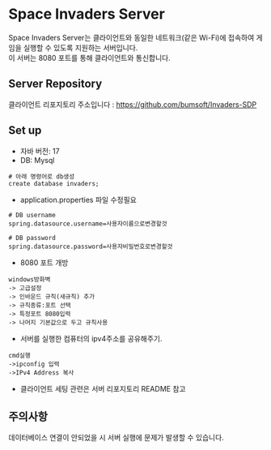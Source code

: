 # Space Invaders Server
Space Invaders Server는 클라이언트와 동일한 네트워크(같은 Wi-Fi)에 접속하여 게임을 실행할 수 있도록 지원하는 서버입니다.  
이 서버는 8080 포트를 통해 클라이언트와 통신합니다.


## Server Repository 
클라이언트 리포지토리 주소입니다 : https://github.com/bumsoft/Invaders-SDP

## Set up
- 자바 버전: 17
- DB: Mysql
```
# 아래 명령어로 db생성
create database invaders;
```
- application.properties 파일 수정필요
```
# DB username
spring.datasource.username=사용자이름으로변경할것

# DB password
spring.datasource.password=사용자비밀번호로변경할것
```

- 8080 포트 개방
```
windows방화벽 
-> 고급설정 
-> 인바운드 규칙(새규칙) 추가 
-> 규칙종류:포트 선택 
-> 특정포트 8080입력 
-> 나머지 기본값으로 두고 규칙사용
```
- 서버를 실행한 컴퓨터의 ipv4주소를 공유해주기.
```
cmd실행
->ipconfig 입력
->IPv4 Address 복사
```

- 클라이언트 세팅 관련은 서버 리포지토리 README 참고

## 주의사항
데이터베이스 연결이 안되었을 시 서버 실행에 문제가 발생할 수 있습니다.
